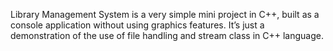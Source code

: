 Library Management System is a very simple mini project in C++, built as a console application without using graphics features. It’s just a demonstration of the use of file handling and stream class in C++ language.
